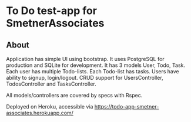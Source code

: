 # To Do test-app for SmetnerAssociates

## About

Application has simple UI using bootstrap.
It uses PostgreSQL for production and SQLite for development.
It has 3 models User, Todo, Task. Each user has multiple Todo-lists.
Each Todo-list has tasks. Users have ability to signup, login/logout.
CRUD support for UsersController, TodosController and TasksController.

All models/controllers are covered by specs with Rspec.

Deployed on Heroku, accessible via https://todo-app-smetner-associates.herokuapp.com/
